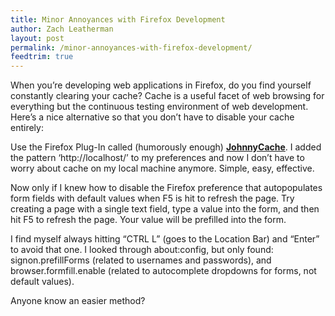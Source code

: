 ```yaml
---
title: Minor Annoyances with Firefox Development
author: Zach Leatherman
layout: post
permalink: /minor-annoyances-with-firefox-development/
feedtrim: true
---
```


When you’re developing web applications in Firefox, do you find yourself constantly clearing your cache? Cache is a useful facet of web browsing for everything but the continuous testing environment of web development. Here’s a nice alternative so that you don’t have to disable your cache entirely:

Use the Firefox Plug-In called (humorously enough) [**JohnnyCache**][1]. I added the pattern ‘http://localhost/’ to my preferences and now I don’t have to worry about cache on my local machine anymore. Simple, easy, effective.

 [1]: https://addons.mozilla.org/en-US/firefox/addon/3817

Now only if I knew how to disable the Firefox preference that autopopulates form fields with default values when F5 is hit to refresh the page. Try creating a page with a single text field, type a value into the form, and then hit F5 to refresh the page. Your value will be prefilled into the form.

I find myself always hitting “CTRL L” (goes to the Location Bar) and “Enter” to avoid that one. I looked through about:config, but only found: signon.prefillForms (related to usernames and passwords), and browser.formfill.enable (related to autocomplete dropdowns for forms, not default values).

Anyone know an easier method?
